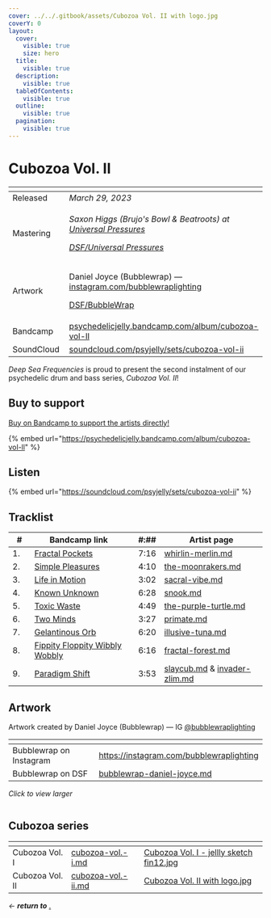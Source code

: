 ```yaml
---
cover: ../../.gitbook/assets/Cubozoa Vol. II with logo.jpg
coverY: 0
layout:
  cover:
    visible: true
    size: hero
  title:
    visible: true
  description:
    visible: true
  tableOfContents:
    visible: true
  outline:
    visible: true
  pagination:
    visible: true
---
```


# Cubozoa Vol. II

<table data-header-hidden><thead><tr><th width="144"></th><th></th></tr></thead><tbody><tr><td>Released</td><td><em>March 29, 2023</em></td></tr><tr><td>Mastering</td><td><p><em>Saxon Higgs (Brujo's Bowl &#x26; Beatroots) at</em> <a href="https://www.facebook.com/universalpressures"><em>Universal Pressures</em></a> </p><p><a href="../../artists/mastering/universal-pressures-beatroots.md"><em>DSF/Universal Pressures</em></a> </p></td></tr><tr><td>Artwork</td><td><p>Daniel Joyce (Bubblewrap) — <a href="https://www.instagram.com/bubblewraplighting/">instagram.com/bubblewraplighting</a></p><p><a href="../../artists/graphic/bubblewrap-daniel-joyce.md">DSF/BubbleWrap</a> </p></td></tr><tr><td>Bandcamp</td><td><a href="https://psychedelicjelly.bandcamp.com/album/cubozoa-vol-ll">psychedelicjelly.bandcamp.com/album/cubozoa-vol-ll</a> </td></tr><tr><td>SoundCloud</td><td><a href="https://soundcloud.com/psyjelly/sets/cubozoa-vol-ii">soundcloud.com/psyjelly/sets/cubozoa-vol-ii</a> </td></tr></tbody></table>

_Deep Sea Frequencies_ is proud to present the second instalment of our psychedelic drum and bass series, _Cubozoa Vol. II_!

## Buy to support

[Buy on Bandcamp to support the artists directly!](https://psychedelicjelly.bandcamp.com/album/cubozoa-vol-ll)&#x20;

{% embed url="https://psychedelicjelly.bandcamp.com/album/cubozoa-vol-ll" %}

## Listen

{% embed url="https://soundcloud.com/psyjelly/sets/cubozoa-vol-ii" %}

## Tracklist

<table><thead><tr><th width="40">#</th><th width="259.99993896484375">Bandcamp link</th><th width="63.88885498046875" align="right">#:##</th><th width="254.6666259765625">Artist page</th></tr></thead><tbody><tr><td>1.</td><td><a href="https://psychedelicjelly.bandcamp.com/track/fractal-pockets">Fractal Pockets</a></td><td align="right">7:16</td><td><a data-mention href="../../artists/musicians/whirlin-merlin.md">whirlin-merlin.md</a></td></tr><tr><td>2.</td><td><a href="https://psychedelicjelly.bandcamp.com/track/simple-pleasures">Simple Pleasures</a> </td><td align="right">4:10</td><td><a data-mention href="../../artists/musicians/the-moonrakers.md">the-moonrakers.md</a></td></tr><tr><td>3.</td><td><a href="https://psychedelicjelly.bandcamp.com/track/life-in-motion">Life in Motion</a> </td><td align="right">3:02</td><td><a data-mention href="../../artists/musicians/sacral-vibe.md">sacral-vibe.md</a></td></tr><tr><td>4.</td><td><a href="https://psychedelicjelly.bandcamp.com/track/known-unknown">Known Unknown</a> </td><td align="right">6:28</td><td><a data-mention href="../../artists/musicians/snook.md">snook.md</a></td></tr><tr><td>5.</td><td><a href="https://psychedelicjelly.bandcamp.com/track/toxic-waste">Toxic Waste</a> </td><td align="right">4:49</td><td><a data-mention href="../../artists/musicians/the-purple-turtle.md">the-purple-turtle.md</a></td></tr><tr><td>6.</td><td><a href="https://psychedelicjelly.bandcamp.com/track/two-minds">Two Minds</a> </td><td align="right">3:27</td><td><a data-mention href="../../artists/musicians/primate.md">primate.md</a></td></tr><tr><td>7.</td><td><a href="https://psychedelicjelly.bandcamp.com/track/gelantinous-orb">Gelantinous Orb</a> </td><td align="right">6:20</td><td><a data-mention href="../../artists/musicians/illusive-tuna.md">illusive-tuna.md</a></td></tr><tr><td>8.</td><td><a href="https://psychedelicjelly.bandcamp.com/track/fippity-floppity-wibbly-wobbly">Fippity Floppity Wibbly Wobbly</a> </td><td align="right">6:16</td><td><a data-mention href="../../artists/musicians/fractal-forest.md">fractal-forest.md</a></td></tr><tr><td>9.</td><td><a href="https://psychedelicjelly.bandcamp.com/track/paradigm-shift">Paradigm Shift</a> </td><td align="right">3:53</td><td><a data-mention href="../../artists/musicians/slaycub.md">slaycub.md</a> &#x26; <a data-mention href="../../artists/musicians/invader-zlim.md">invader-zlim.md</a></td></tr></tbody></table>

## Artwork

Artwork created by Daniel Joyce (Bubblewrap) — IG [@bubblewraplighting](https://www.instagram.com/bubblewraplighting/)

<table data-card-size="large" data-view="cards"><thead><tr><th></th><th data-type="content-ref"></th></tr></thead><tbody><tr><td>Bubblewrap on Instagram</td><td><a href="https://instagram.com/bubblewraplighting">https://instagram.com/bubblewraplighting</a></td></tr><tr><td>Bubblewrap on DSF</td><td><a href="../../artists/graphic/bubblewrap-daniel-joyce.md">bubblewrap-daniel-joyce.md</a></td></tr></tbody></table>

_Click to view larger_

<figure><img src="../../.gitbook/assets/Cubozoa Vol. II with logo.jpg" alt=""><figcaption></figcaption></figure>

## Cubozoa series

<table data-view="cards"><thead><tr><th></th><th data-card-target data-type="content-ref"></th><th data-hidden data-card-cover data-type="files"></th></tr></thead><tbody><tr><td>Cubozoa Vol. I</td><td><a href="cubozoa-vol.-i.md">cubozoa-vol.-i.md</a></td><td><a href="../../.gitbook/assets/Cubozoa Vol. I - jellly sketch fin12.jpg">Cubozoa Vol. I - jellly sketch fin12.jpg</a></td></tr><tr><td>Cubozoa Vol. II</td><td><a href="cubozoa-vol.-ii.md">cubozoa-vol.-ii.md</a></td><td><a href="../../.gitbook/assets/Cubozoa Vol. II with logo.jpg">Cubozoa Vol. II with logo.jpg</a></td></tr></tbody></table>

_← **return to**_ [.](./ "mention")&#x20;
